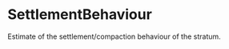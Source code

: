 SettlementBehaviour
===================

Estimate of the settlement/compaction behaviour of the stratum.

